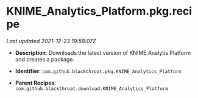 # KNIME_Analytics_Platform.pkg.recipe

_Last updated 2021-12-23 19:58:07Z_

- **Description**: Downloads the latest version of KNIME Analytis Platform and creates a package.

- **Identifier**: `com.github.blackthroat.pkg.KNIME_Analytics_Platform`

- **Parent Recipes**: `com.github.blackthroat.download.KNIME_Analytics_Platform`